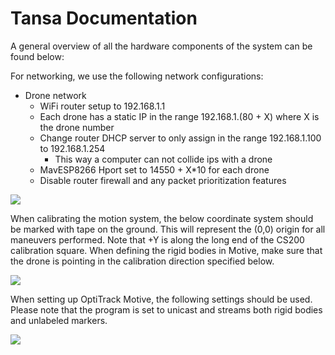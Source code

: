Tansa Documentation
===================

A general overview of all the hardware components of the system can be found below:

For networking, we use the following network configurations:

- Drone network
	- WiFi router setup to 192.168.1.1
	- Each drone has a static IP in the range 192.168.1.(80 + X) where X is the drone number
	- Change router DHCP server to only assign in the range 192.168.1.100 to 192.168.1.254
		- This way a computer can not collide ips with a drone
	- MavESP8266 Hport set to 14550 + X*10 for each drone
	- Disable router firewall and any packet prioritization features


![](system-overview.png)


When calibrating the motion system, the below coordinate system should be marked with tape on the ground. This will represent the (0,0) origin for all maneuvers performed. Note that +Y is along the long end of the CS200 calibration square. When defining the rigid bodies in Motive, make sure that the drone is pointing in the calibration direction specified below.

![](coordinate-frame.jpg)


When setting up OptiTrack Motive, the following settings should be used. Please note that the program is set to unicast and streams both rigid bodies and unlabeled markers.

![](motive-settings.png)
